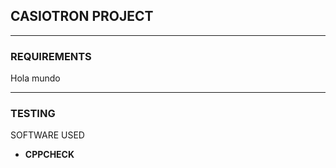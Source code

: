 ## CASIOTRON PROJECT
---

### REQUIREMENTS

 Hola mundo
___
### TESTING
SOFTWARE USED

- **CPPCHECK**